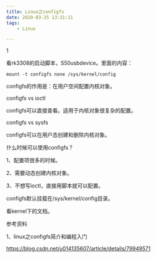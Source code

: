 ```yaml
---
title: Linux之configfs
date: 2020-03-25 13:31:11
tags:
	- Linux

---
```


1

看rk3308的启动脚本，S50usbdevice。里面的内容：

```
mount -t configfs none /sys/kernel/config
```

configfs的作用是：在用户空间配置内核对象。

configfs vs ioctl

configfs可以直接查看。适用于内核对象很复杂的配置。

configfs vs sysfs

configfs可以在用户态创建和删除内核对象。



什么时候可以使用configfs？

1、配置项很多的时候。

2、需要动态创建内核对象。

3、不想写ioctl，直接用脚本就可以配置。



configfs默认挂载在/sys/kernel/config目录。



看kernel下的文档。



参考资料

1、linux之configfs简介和编程入门

https://blog.csdn.net/u014135607/article/details/79949571